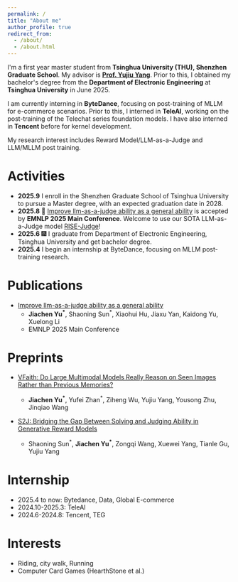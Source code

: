 ```yaml
---
permalink: /
title: "About me"
author_profile: true
redirect_from: 
  - /about/
  - /about.html
---
```


I'm a first year master student from **Tsinghua University (THU), Shenzhen Graduate School**. My advisor is **[Prof. Yujiu Yang](https://www.sigs.tsinghua.edu.cn/yyj/main.psp)**. Prior to this, I obtained my bachelor's degree from the **Department of Electronic Engineering** at **Tsinghua University** in June 2025.

I am currently interning in **ByteDance**, focusing on post-training of MLLM for e-commerce scenarios. Prior to this, I interned in **TeleAI**, working on the post-training of the Telechat series foundation models. I have also interned in **Tencent** before for kernel development.

My research interest includes Reward Model/LLM-as-a-Judge and LLM/MLLM post training. 

Activities
======
- **2025.9**  I enroll in the Shenzhen Graduate School of Tsinghua University to pursue a Master degree, with an expected graduation date in 2028.
- **2025.8**  🎉 [Improve llm-as-a-judge ability as a general ability](https://arxiv.org/abs/2502.11689) is accepted by **EMNLP 2025 Main Conference**. Welcome to use our SOTA LLM-as-a-Judge model [RISE-Judge](https://huggingface.co/R-I-S-E)!
- **2025.6**  🎆 I graduate from Department of Electronic Engineering, Tsinghua University and get bachelor degree.
- **2025.4**  I begin an internship at ByteDance, focusing on MLLM post-training research.

Publications
======
- [Improve llm-as-a-judge ability as a general ability](https://arxiv.org/abs/2502.11689)
  - **Jiachen Yu<sup>*</sup>**, Shaoning Sun<sup>*</sup>, Xiaohui Hu, Jiaxu Yan, Kaidong Yu, Xuelong Li
  - EMNLP 2025 Main Conference

Preprints
======
- [VFaith: Do Large Multimodal Models Really Reason on Seen Images Rather than Previous Memories?](https://arxiv.org/abs/2506.11571)
  - **Jiachen Yu<sup>*</sup>**, Yufei Zhan<sup>*</sup>, Ziheng Wu, Yujiu Yang, Yousong Zhu, Jinqiao Wang
 
- [S2J: Bridging the Gap Between Solving and Judging Ability in Generative Reward Models](https://arxiv.org/abs/2509.22099)
  - Shaoning Sun<sup>\*</sup>, **Jiachen Yu<sup>*</sup>**, Zongqi Wang, Xuewei Yang, Tianle Gu, Yujiu Yang  

Internship
======
- 2025.4 to now: Bytedance, Data, Global E-commerce
- 2024.10-2025.3: TeleAI
- 2024.6-2024.8: Tencent, TEG

Interests
======
- Riding, city walk, Running
- Computer Card Games (HearthStone et al.)

